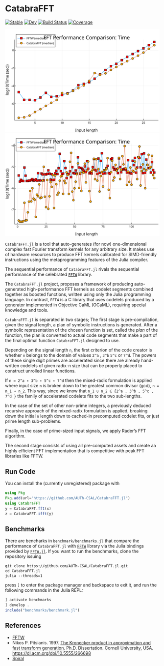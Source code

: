 # CatabraFFT

[![Stable](https://img.shields.io/badge/docs-stable-blue.svg)](https://pitsianis.github.io/`CatabraFFT.jl`/stable/)
[![Dev](https://img.shields.io/badge/docs-dev-blue.svg)](https://pitsianis.github.io/`CatabraFFT.jl`/dev/)
[![Build Status](https://github.com/pitsianis/`CatabraFFT.jl`/actions/workflows/CI.yml/badge.svg?branch=main)](https://github.com/pitsianis/`CatabraFFT.jl`/actions/workflows/CI.yml?query=branch%3Amain)
[![Coverage](https://codecov.io/gh/pitsianis/`CatabraFFT.jl`/branch/main/graph/badge.svg)](https://codecov.io/gh/pitsianis/`CatabraFFT.jl`)



![Alt text](./svgs/radix-2-bench.svg)
![Alt text](./svgs/120_prime_power_on.svg)

`CatabraFFT.jl` is a tool that auto-generates (for now) one-dimensional complex fast Fourier transform kernels for any arbitrary size. It makes use of hardware resources to produce FFT kernels calibrated for SIMD-friendly instructions using the metaprogramming features of the Julia compiler.

The sequential performance of `CatabraFFT.jl` rivals the sequential performance of the celebrated [`FFTW`](https://github.com/FFTW/fftw3) library.

The `CatabraFFT.jl` project, proposes a framework of producing auto-generated high-performance FFT kernels as codelet segments combined together as boosted
functions, written using only the Julia programming language. In contrast, `FFTW` is a C library that uses codelets produced by a generator implemented in Objective CaML (OCaML), requiring special knowledge and tools.

`CatabraFFT.jl` is separated in two stages; The first stage is pre-compilation, given the signal length, a plan of symbolic instructions is generated. After a symbolic representation of the chosen function is set, called the *plan* of the function, the plan is converted to actual code segments that make a part of the final optimal function `CatabraFFT.jl` designed to use.

Depending on the signal length `n`, the first criterion of the code creator is whether `n` belongs to the domain of values `2^a` , `3^b` `5^c` or `7^d`. The powers of these single digit primes are accelerated since there are already hand-written codelets of given radix-n size that
can be properly placed to construct unrolled linear functions.

If `n = 2^a ∗ 3^b ∗ 5^c ∗ 7^d` then the mixed-radix formulation is applied where input
size `n` is broken down to the greatest common divisor (gcd), `n = n_1 ∗ n_2`. This way, since we know that `n_1 ∪ n_2 ∈
{2^a , 3^b , 5^c , 7^d }` the family of accelerated codelets fits to the two sub-lengths.

In the case of the set of other non-prime integers, a previously deduced recursive approach of the mixed-radix formulation is applied, breaking
down the initial `n` length down to cached-in precomputed codelet fits, or just prime length sub-problems.

Finally, in the case of prime-sized input signals, we apply Rader’s FFT algorithm.

The second stage consists of using all pre-computed assets and create aa highly efficient FFT implementation that is competitive with peak  FFT libraries like FFTW.

## Run Code

You can install the (currently unregistered) package with
```julia
using Pkg
Pkg.add(url="https://github.com/AUTh-CSAL/CatabraFFT.jl")
using CatabraFFT
y = CatabraFFT.fft(x)
z = CatabraFFT.ifft(y)
```

## Benchmarks

There are bencharks in `benchmark/benchmarks.jl` that compare the performance of `CatabraFFT.jl` with [`FFTW`](https://github.com/FFTW/fftw3) library via the Julia bindings provided by [`FFTW.jl`](https://github.com/JuliaMath/FFTW.jl). If you want to run the benchmarks, clone the repository 
issuing 
```shell
git clone https://github.com/AUTh-CSAL/CatabraFFT.jl.git
cd CatabraFFT.jl
julia --threads=1
``` 
press `]` to enter the package manager and backspace to exit it, and run the following commands in the Julia REPL:

```julia
] activate benchmarks
] develop .
include("benchmarks/benchmark.jl")
```

## References

* [FFTW](https://www.fftw.org)
* Nikos P. Pitsianis. 1997. [The Kronecker product in approximation and fast transform generation](https://users.cs.duke.edu/~nikos/reprints/T-001-KronProdApprox.pdf). Ph.D. Dissertation. Cornell University, USA. https://dl.acm.org/doi/10.5555/266698
* [Spiral](https://www.spiral.net)